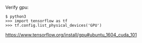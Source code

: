 Verify gpu:

```
$ python3
>>> import tensorflow as tf
>>> tf.config.list_physical_devices('GPU')
```

https://www.tensorflow.org/install/gpu#ubuntu_1604_cuda_101
